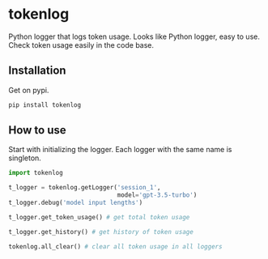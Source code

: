 # tokenlog

Python logger that logs token usage.
Looks like Python logger, easy to use. 
Check token usage easily in the code base.

## Installation
Get on pypi.

```bash
pip install tokenlog
```

## How to use

Start with initializing the logger.
Each logger with the same name is singleton.

```python
import tokenlog

t_logger = tokenlog.getLogger('session_1',
                              model='gpt-3.5-turbo')
t_logger.debug('model input lengths')

t_logger.get_token_usage() # get total token usage

t_logger.get_history() # get history of token usage

tokenlog.all_clear() # clear all token usage in all loggers
```
